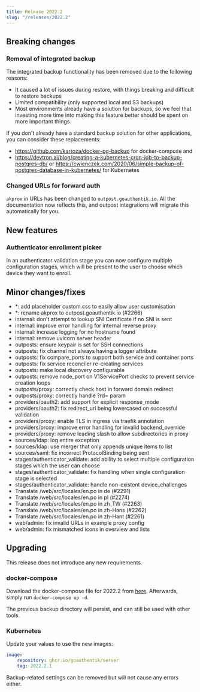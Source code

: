 ```yaml
---
title: Release 2022.2
slug: "/releases/2022.2"
---
```


## Breaking changes

### Removal of integrated backup

The integrated backup functionality has been removed due to the following reasons:

-   It caused a lot of issues during restore, with things breaking and difficult to restore backups
-   Limited compatibility (only supported local and S3 backups)
-   Most environments already have a solution for backups, so we feel that investing more time into making this feature better should be spent on more important things.

If you don't already have a standard backup solution for other applications, you can consider these replacements:

-   https://github.com/kartoza/docker-pg-backup for docker-compose and
-   https://devtron.ai/blog/creating-a-kubernetes-cron-job-to-backup-postgres-db/ or https://cwienczek.com/2020/06/simple-backup-of-postgres-database-in-kubernetes/ for Kubernetes

### Changed URLs for forward auth

`akprox` in URLs has been changed to `outpost.goauthentik.io`. All the documentation now reflects this, and outpost integrations will migrate this automatically for you.

## New features

### Authenticator enrollment picker

In an authenticator validation stage you can now configure multiple configuration stages, which will be present to the user to choose which device they want to enroll.

## Minor changes/fixes

-   \*: add placeholder custom.css to easily allow user customisation
-   \*: rename akprox to outpost.goauthentik.io (#2266)
-   internal: don't attempt to lookup SNI Certificate if no SNI is sent
-   internal: improve error handling for internal reverse proxy
-   internal: increase logging for no hostname found
-   internal: remove uvicorn server header
-   outposts: ensure keypair is set for SSH connections
-   outposts: fix channel not always having a logger attribute
-   outposts: fix compare_ports to support both service and container ports
-   outposts: fix service reconciler re-creating services
-   outposts: make local discovery configurable
-   outposts: remove node_port on V1ServicePort checks to prevent service creation loops
-   outposts/proxy: correctly check host in forward domain redirect
-   outposts/proxy: correctly handle ?rd= param
-   providers/oauth2: add support for explicit response_mode
-   providers/oauth2: fix redirect_uri being lowercased on successful validation
-   providers/proxy: enable TLS in ingress via traefik annotation
-   providers/proxy: improve error handling for invalid backend_override
-   providers/proxy: remove leading slash to allow subdirectories in proxy
-   sources/ldap: log entire exception
-   sources/ldap: use merger that only appends unique items to list
-   sources/saml: fix incorrect ProtocolBinding being sent
-   stages/authenticator_validate: add ability to select multiple configuration stages which the user can choose
-   stages/authenticator_validate: fix handling when single configuration stage is selected
-   stages/authenticator_validate: handle non-existent device_challenges
-   Translate /web/src/locales/en.po in de (#2291)
-   Translate /web/src/locales/en.po in pl (#2274)
-   Translate /web/src/locales/en.po in zh_TW (#2263)
-   Translate /web/src/locales/en.po in zh-Hans (#2262)
-   Translate /web/src/locales/en.po in zh-Hant (#2261)
-   web/admin: fix invalid URLs in example proxy config
-   web/admin: fix mismatched icons in overview and lists

## Upgrading

This release does not introduce any new requirements.

### docker-compose

Download the docker-compose file for 2022.2 from [here](https://goauthentik.io/version/2022.2/docker-compose.yml). Afterwards, simply run `docker-compose up -d`.

The previous backup directory will persist, and can still be used with other tools.

### Kubernetes

Update your values to use the new images:

```yaml
image:
    repository: ghcr.io/goauthentik/server
    tag: 2022.2.1
```

Backup-related settings can be removed but will not cause any errors either.
